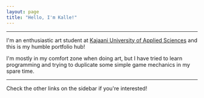```yaml
---
layout: page
title: "Hello, I'm Kalle!"
---
```


---

I'm an enthusiastic art student at [Kajaani University of Applied Sciences](https://www.kamk.fi/fi) and this is my humble portfolio hub!

I'm mostly in my comfort zone when doing art, but I have tried to learn programming and trying to duplicate some simple game mechanics in my spare time.

---

Check the other links on the sidebar if you're interested!
